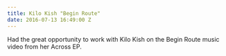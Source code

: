 ```yaml
---
title: Kilo Kish "Begin Route"
date: 2016-07-13 16:49:00 Z
---
```


Had the great opportunity to work with Kilo Kish on the Begin Route music video from her Across EP.